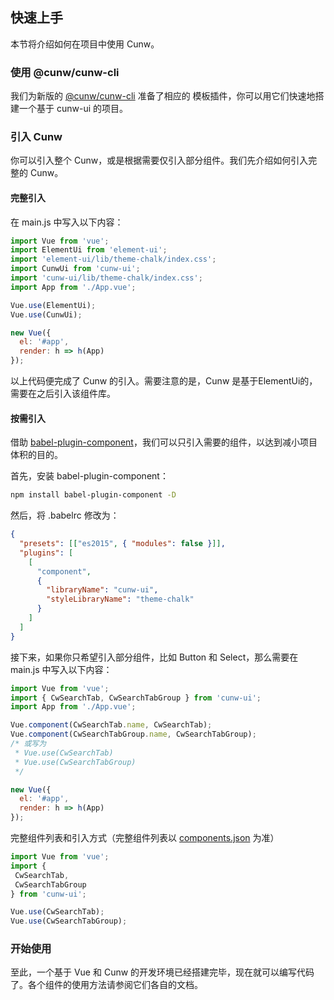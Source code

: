 ## 快速上手

本节将介绍如何在项目中使用 Cunw。

### 使用 @cunw/cunw-cli

我们为新版的 [@cunw/cunw-cli](https://www.npmjs.com/package/@cunw/cunw-cli) 准备了相应的 模板插件，你可以用它们快速地搭建一个基于 cunw-ui 的项目。


### 引入 Cunw

你可以引入整个 Cunw，或是根据需要仅引入部分组件。我们先介绍如何引入完整的 Cunw。

#### 完整引入

在 main.js 中写入以下内容：

```javascript
import Vue from 'vue';
import ElementUi from 'element-ui';
import 'element-ui/lib/theme-chalk/index.css';
import CunwUi from 'cunw-ui';
import 'cunw-ui/lib/theme-chalk/index.css';
import App from './App.vue';

Vue.use(ElementUi);
Vue.use(CunwUi);

new Vue({
  el: '#app',
  render: h => h(App)
});
```

以上代码便完成了 Cunw 的引入。需要注意的是，Cunw 是基于ElementUi的，需要在之后引入该组件库。

#### 按需引入

借助 [babel-plugin-component](https://github.com/QingWei-Li/babel-plugin-component)，我们可以只引入需要的组件，以达到减小项目体积的目的。

首先，安装 babel-plugin-component：

```bash
npm install babel-plugin-component -D
```

然后，将 .babelrc 修改为：

```json
{
  "presets": [["es2015", { "modules": false }]],
  "plugins": [
    [
      "component",
      {
        "libraryName": "cunw-ui",
        "styleLibraryName": "theme-chalk"
      }
    ]
  ]
}
```

接下来，如果你只希望引入部分组件，比如 Button 和 Select，那么需要在 main.js 中写入以下内容：

```javascript
import Vue from 'vue';
import { CwSearchTab, CwSearchTabGroup } from 'cunw-ui';
import App from './App.vue';

Vue.component(CwSearchTab.name, CwSearchTab);
Vue.component(CwSearchTabGroup.name, CwSearchTabGroup);
/* 或写为
 * Vue.use(CwSearchTab)
 * Vue.use(CwSearchTabGroup)
 */

new Vue({
  el: '#app',
  render: h => h(App)
});
```

完整组件列表和引入方式（完整组件列表以 [components.json](https://github.com/ElemeFE/element/blob/master/components.json) 为准）

```javascript
import Vue from 'vue';
import {
 CwSearchTab,
 CwSearchTabGroup
} from 'cunw-ui';

Vue.use(CwSearchTab);
Vue.use(CwSearchTabGroup);
```


### 开始使用

至此，一个基于 Vue 和 Cunw 的开发环境已经搭建完毕，现在就可以编写代码了。各个组件的使用方法请参阅它们各自的文档。


